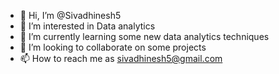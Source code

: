 - 👋 Hi, I’m @Sivadhinesh5
- 👀 I’m interested in Data analytics
- 🌱 I’m currently learning some new data analytics techniques
- 💞️ I’m looking to collaborate on some projects
- 📫 How to reach me as sivadhinesh5@gmail.com

<!---
Sivadhinesh5/Sivadhinesh5 is a ✨ special ✨ repository because its `README.md` (this file) appears on your GitHub profile.
You can click the Preview link to take a look at your changes.
--->
